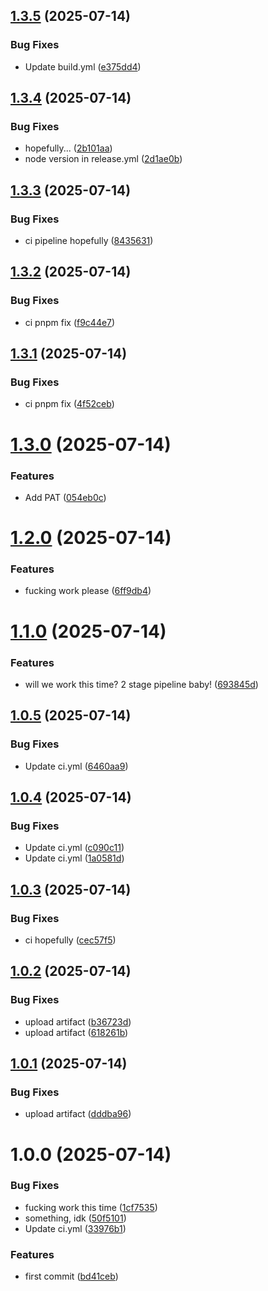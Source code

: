 ## [1.3.5](https://github.com/Kerpackie/friendly-fishstick/compare/v1.3.4...v1.3.5) (2025-07-14)


### Bug Fixes

* Update build.yml ([e375dd4](https://github.com/Kerpackie/friendly-fishstick/commit/e375dd4ec4ab68615d677dd76bb674f1decd2411))

## [1.3.4](https://github.com/Kerpackie/friendly-fishstick/compare/v1.3.3...v1.3.4) (2025-07-14)


### Bug Fixes

* hopefully... ([2b101aa](https://github.com/Kerpackie/friendly-fishstick/commit/2b101aa7f2fb9a3e44f7ea3a04edb56037158303))
* node version in release.yml ([2d1ae0b](https://github.com/Kerpackie/friendly-fishstick/commit/2d1ae0b021bb3ab1ddd019548c62c280b3bdaccf))

## [1.3.3](https://github.com/Kerpackie/friendly-fishstick/compare/v1.3.2...v1.3.3) (2025-07-14)


### Bug Fixes

* ci pipeline hopefully ([8435631](https://github.com/Kerpackie/friendly-fishstick/commit/8435631d5d0c9fcf09311a980561584836df0843))

## [1.3.2](https://github.com/Kerpackie/friendly-fishstick/compare/v1.3.1...v1.3.2) (2025-07-14)


### Bug Fixes

* ci pnpm fix ([f9c44e7](https://github.com/Kerpackie/friendly-fishstick/commit/f9c44e79747013b6d04cfeb2be7bf33f27683051))

## [1.3.1](https://github.com/Kerpackie/friendly-fishstick/compare/v1.3.0...v1.3.1) (2025-07-14)


### Bug Fixes

* ci pnpm fix ([4f52ceb](https://github.com/Kerpackie/friendly-fishstick/commit/4f52cebd5f2c58f2fe920b33758b83525571bb6b))

# [1.3.0](https://github.com/Kerpackie/friendly-fishstick/compare/v1.2.0...v1.3.0) (2025-07-14)


### Features

* Add PAT ([054eb0c](https://github.com/Kerpackie/friendly-fishstick/commit/054eb0c026cff0e6fb7c3feec8283fb30ed81a40))

# [1.2.0](https://github.com/Kerpackie/friendly-fishstick/compare/v1.1.0...v1.2.0) (2025-07-14)


### Features

* fucking work please ([6ff9db4](https://github.com/Kerpackie/friendly-fishstick/commit/6ff9db4879fe2180471aa3c84545519dbe946a27))

# [1.1.0](https://github.com/Kerpackie/friendly-fishstick/compare/v1.0.5...v1.1.0) (2025-07-14)


### Features

* will we work this time? 2 stage pipeline baby! ([693845d](https://github.com/Kerpackie/friendly-fishstick/commit/693845dcd9665ba1d3191622bd675b4d84080629))

## [1.0.5](https://github.com/Kerpackie/friendly-fishstick/compare/v1.0.4...v1.0.5) (2025-07-14)


### Bug Fixes

* Update ci.yml ([6460aa9](https://github.com/Kerpackie/friendly-fishstick/commit/6460aa92656f00a56d88091bd411e9997e5f9e04))

## [1.0.4](https://github.com/Kerpackie/friendly-fishstick/compare/v1.0.3...v1.0.4) (2025-07-14)


### Bug Fixes

* Update ci.yml ([c090c11](https://github.com/Kerpackie/friendly-fishstick/commit/c090c11b55f6c6754aef8d66f21aa7647a1f96fc))
* Update ci.yml ([1a0581d](https://github.com/Kerpackie/friendly-fishstick/commit/1a0581deb3af2965723793d090c99845a77dbe83))

## [1.0.3](https://github.com/Kerpackie/friendly-fishstick/compare/v1.0.2...v1.0.3) (2025-07-14)


### Bug Fixes

* ci hopefully ([cec57f5](https://github.com/Kerpackie/friendly-fishstick/commit/cec57f54ba02d651f3768990ec078a88317e49e7))

## [1.0.2](https://github.com/Kerpackie/friendly-fishstick/compare/v1.0.1...v1.0.2) (2025-07-14)


### Bug Fixes

* upload artifact ([b36723d](https://github.com/Kerpackie/friendly-fishstick/commit/b36723d146f202ba2a2457b9ff0d51db9ba7172b))
* upload artifact ([618261b](https://github.com/Kerpackie/friendly-fishstick/commit/618261bbe599b4e1ec1db70fc8af8170552d9ed3))

## [1.0.1](https://github.com/Kerpackie/friendly-fishstick/compare/v1.0.0...v1.0.1) (2025-07-14)


### Bug Fixes

* upload artifact ([dddba96](https://github.com/Kerpackie/friendly-fishstick/commit/dddba9694585f3f05514b060bfe867ab85a2a6ef))

# 1.0.0 (2025-07-14)


### Bug Fixes

* fucking work this time ([1cf7535](https://github.com/Kerpackie/friendly-fishstick/commit/1cf753521682112c45114f371f8636f6e8e2542e))
* something, idk ([50f5101](https://github.com/Kerpackie/friendly-fishstick/commit/50f510118f4241eefcc7a696d30a473aec6a7362))
* Update ci.yml ([33976b1](https://github.com/Kerpackie/friendly-fishstick/commit/33976b1ca8aaee8aa87eec778211ab7b07eb2c1c))


### Features

* first commit ([bd41ceb](https://github.com/Kerpackie/friendly-fishstick/commit/bd41ceb369cce19af2e51dfe61d7bbedf4a240f4))
